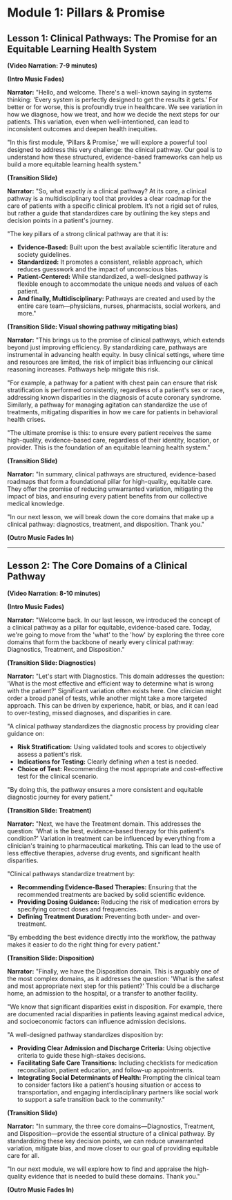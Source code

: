 # Module 1: Pillars & Promise

## Lesson 1: Clinical Pathways: The Promise for an Equitable Learning Health System

**(Video Narration: 7-9 minutes)**

**(Intro Music Fades)**

**Narrator:** "Hello, and welcome. There's a well-known saying in systems thinking: 'Every system is perfectly designed to get the results it gets.' For better or for worse, this is profoundly true in healthcare. We see variation in how we diagnose, how we treat, and how we decide the next steps for our patients. This variation, even when well-intentioned, can lead to inconsistent outcomes and deepen health inequities.

"In this first module, 'Pillars & Promise,' we will explore a powerful tool designed to address this very challenge: the clinical pathway. Our goal is to understand how these structured, evidence-based frameworks can help us build a more equitable learning health system."

**(Transition Slide)**

**Narrator:** "So, what exactly *is* a clinical pathway? At its core, a clinical pathway is a multidisciplinary tool that provides a clear roadmap for the care of patients with a specific clinical problem. It’s not a rigid set of rules, but rather a guide that standardizes care by outlining the key steps and decision points in a patient's journey.

"The key pillars of a strong clinical pathway are that it is:
*   **Evidence-Based:** Built upon the best available scientific literature and society guidelines.
*   **Standardized:** It promotes a consistent, reliable approach, which reduces guesswork and the impact of unconscious bias.
*   **Patient-Centered:** While standardized, a well-designed pathway is flexible enough to accommodate the unique needs and values of each patient.
*   **And finally, Multidisciplinary:** Pathways are created and used by the entire care team—physicians, nurses, pharmacists, social workers, and more."

**(Transition Slide: Visual showing pathway mitigating bias)**

**Narrator:** "This brings us to the promise of clinical pathways, which extends beyond just improving efficiency. By standardizing care, pathways are instrumental in advancing health equity. In busy clinical settings, where time and resources are limited, the risk of implicit bias influencing our clinical reasoning increases. Pathways help mitigate this risk.

"For example, a pathway for a patient with chest pain can ensure that risk stratification is performed consistently, regardless of a patient's sex or race, addressing known disparities in the diagnosis of acute coronary syndrome. Similarly, a pathway for managing agitation can standardize the use of treatments, mitigating disparities in how we care for patients in behavioral health crises.

"The ultimate promise is this: to ensure every patient receives the same high-quality, evidence-based care, regardless of their identity, location, or provider. This is the foundation of an equitable learning health system."

**(Transition Slide)**

**Narrator:** "In summary, clinical pathways are structured, evidence-based roadmaps that form a foundational pillar for high-quality, equitable care. They offer the promise of reducing unwarranted variation, mitigating the impact of bias, and ensuring every patient benefits from our collective medical knowledge.

"In our next lesson, we will break down the core domains that make up a clinical pathway: diagnostics, treatment, and disposition. Thank you."

**(Outro Music Fades In)**

---

## Lesson 2: The Core Domains of a Clinical Pathway

**(Video Narration: 8-10 minutes)**

**(Intro Music Fades)**

**Narrator:** "Welcome back. In our last lesson, we introduced the concept of a clinical pathway as a pillar for equitable, evidence-based care. Today, we're going to move from the 'what' to the 'how' by exploring the three core domains that form the backbone of nearly every clinical pathway: Diagnostics, Treatment, and Disposition."

**(Transition Slide: Diagnostics)**

**Narrator:** "Let's start with Diagnostics. This domain addresses the question: 'What is the most effective and efficient way to determine what is wrong with the patient?' Significant variation often exists here. One clinician might order a broad panel of tests, while another might take a more targeted approach. This can be driven by experience, habit, or bias, and it can lead to over-testing, missed diagnoses, and disparities in care.

"A clinical pathway standardizes the diagnostic process by providing clear guidance on:
*   **Risk Stratification:** Using validated tools and scores to objectively assess a patient's risk.
*   **Indications for Testing:** Clearly defining *when* a test is needed.
*   **Choice of Test:** Recommending the most appropriate and cost-effective test for the clinical scenario.

"By doing this, the pathway ensures a more consistent and equitable diagnostic journey for every patient."

**(Transition Slide: Treatment)**

**Narrator:** "Next, we have the Treatment domain. This addresses the question: 'What is the best, evidence-based therapy for this patient's condition?' Variation in treatment can be influenced by everything from a clinician's training to pharmaceutical marketing. This can lead to the use of less effective therapies, adverse drug events, and significant health disparities.

"Clinical pathways standardize treatment by:
*   **Recommending Evidence-Based Therapies:** Ensuring that the recommended treatments are backed by solid scientific evidence.
*   **Providing Dosing Guidance:** Reducing the risk of medication errors by specifying correct doses and frequencies.
*   **Defining Treatment Duration:** Preventing both under- and over-treatment.

"By embedding the best evidence directly into the workflow, the pathway makes it easier to do the right thing for every patient."

**(Transition Slide: Disposition)**

**Narrator:** "Finally, we have the Disposition domain. This is arguably one of the most complex domains, as it addresses the question: 'What is the safest and most appropriate next step for this patient?' This could be a discharge home, an admission to the hospital, or a transfer to another facility.

"We know that significant disparities exist in disposition. For example, there are documented racial disparities in patients leaving against medical advice, and socioeconomic factors can influence admission decisions.

"A well-designed pathway standardizes disposition by:
*   **Providing Clear Admission and Discharge Criteria:** Using objective criteria to guide these high-stakes decisions.
*   **Facilitating Safe Care Transitions:** Including checklists for medication reconciliation, patient education, and follow-up appointments.
*   **Integrating Social Determinants of Health:** Prompting the clinical team to consider factors like a patient's housing situation or access to transportation, and engaging interdisciplinary partners like social work to support a safe transition back to the community."

**(Transition Slide)**

**Narrator:** "In summary, the three core domains—Diagnostics, Treatment, and Disposition—provide the essential structure of a clinical pathway. By standardizing these key decision points, we can reduce unwarranted variation, mitigate bias, and move closer to our goal of providing equitable care for all.

"In our next module, we will explore how to find and appraise the high-quality evidence that is needed to build these domains. Thank you."

**(Outro Music Fades In)**
